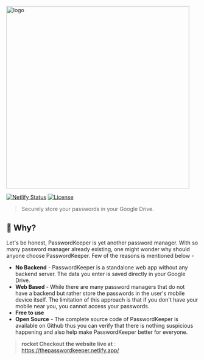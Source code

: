 <p class='logo'>
  <img alt="logo" src="https://raw.githubusercontent.com/rahul-jha98/PasswordKeeper/main/public/assets/Logo.svg" width="480">
</p>

[![Netlify Status](https://api.netlify.com/api/v1/badges/ad0b1149-4075-4265-9d36-5d0b5d924655/deploy-status)](https://app.netlify.com/sites/thepasswordkeeper/deploys)
[![License](https://img.shields.io/badge/license-MIT-green)](https://raw.githubusercontent.com/rahul-jha98/sheets-database/main/LICENSE)

> Securely store your passwords in your Google Drive.

## 🤔 Why?
Let's be honest, PasswordKeeper is yet another password manager. With so many password manager already existing, one might wonder why should anyone choose PasswordKeeper. Few of the reasons is mentioned below - 
- **No Backend** - PasswordKeeper is a standalone web app without any backend server. The data you enter is saved directly in your Google Drive. 
- **Web Based** - While there are many password managers that do not have a backend but rather store the passwords in the user's mobile device itself. The limitation of this approach is that if you don't have your mobile near you, you cannot access your passwords.
- **Free to use**
- **Open Source** - The complete source code of PasswordKeeper is available on Github thus you can verify that there is nothing suspicious happening and also help make PasswordKeeper better for everyone. 


> **rocket Checkout the website live at** : https://thepasswordkeeper.netlify.app/

